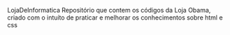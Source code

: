 LojaDeInformatica
Repositório que contem os códigos da Loja Obama, criado com o intuíto de praticar e melhorar os conhecimentos sobre html e css
